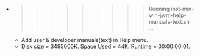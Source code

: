 * >>>>>>>>> Running inst-min-win-jwm-help-manuals-text.sh ...
  * Add user & developer manuals(text) in Help menu.
  * Disk size = 3495000K. Space Used = 44K. Runtime = 00:00:00:01.

